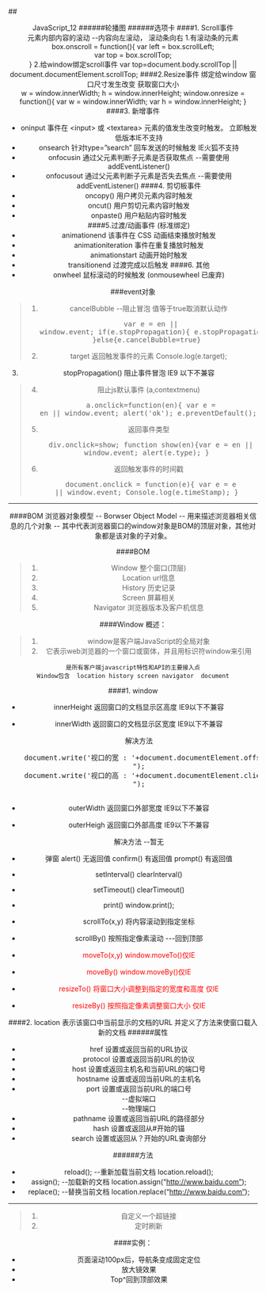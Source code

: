 ##<center>JavaScript_12
######轮播图
######选项卡
####1. Scroll事件  
	元素内部内容的滚动 --内容向左滚动， 滚动条向右
	1.有滚动条的元素
	box.onscroll = function(){
	var left = box.scrollLeft;   
	var top = box.scrollTop;		
	}
	2.给window绑定scroll事件
	var top=document.body.scrollTop  ||  document.documentElement.scrollTop;
####2.Resize事件
	绑定给window  窗口尺寸发生改变
	获取窗口大小 	
	w  = window.innerWidth;
	h = window.innerHeight;
	window.onresize = function(){
		var w = window.innerWidth;
		var h = window.innerHeight;
	}
####3. 新增事件
* oninput 事件在 &lt;input&gt; 或 &lt;textarea&gt; 元素的值发生改变时触发。
	立即触发
	低版本IE不支持
* onsearch  针对type=”search” 回车发送的时候触发  IE火狐不支持
* onfocusin  通过父元素判断子元素是否获取焦点 
	--需要使用addEventListener()
* onfocusout  通过父元素判断子元素是否失去焦点 
--需要使用addEventListener()
####4. 剪切板事件
*  oncopy() 用户拷贝元素内容时触发
* oncut() 用户剪切元素内容时触发
* onpaste() 用户粘贴内容时触发  
####5.过渡/动画事件  (标准绑定)
* animationend  该事件在 CSS 动画结束播放时触发
* animationiteration 事件在重复播放时触发
* animationstart  动画开始时触发
* transitionend 过渡完成以后触发
####6. 其他
* onwheel     鼠标滚动的时候触发 (onmousewheel 已废弃)


###event对象
>1. cancelBubble	--阻止冒泡  值等于true取消默认动作
	<pre>
	var e = en || window.event;
	if(e.stopPropagation){
		e.stopPropagation();
	}else{e.cancelBubble=true}
	</pre>
>2. target  返回触发事件的元素
	Console.log(e.target);
3. stopPropagation()		阻止事件冒泡    IE9 以下不兼容

>4. 阻止js默认事件   (a,contextmenu)
	<pre>
	a.onclick=function(en){
	var e = en || window.event;
		alert('ok');
		e.preventDefault();
		} 
	</pre>  
>5. 返回事件类型
	<pre>
	div.onclick=show;
	function show(en){var e = en || window.event;
	alert(e.type);
	}
	</pre>
>6. 返回触发事件的时间戳
	<pre>
	document.onclick = function(e){ 
	var e = e || window.event;
	Console.log(e.timeStamp);
	}
	</pre>

---
####BOM 浏览器对象模型
	--  Borwser Object Model 
    --  用来描述浏览器相关信息的几个对象
	--  其中代表浏览器窗口的window对象是BOM的顶层对象，其他对象都是该对象的子对象。

####BOM
>1. Window    整个窗口(顶层)
>2. Location  url信息
>3. History   历史记录
>4. Screen    屏幕相关
>5. Navigator 浏览器版本及客户机信息
 

####Window 概述：
>1. window是客户端JavaScript的全局对象 
>1. 它表示web浏览器的一个窗口或窗体，并且用标识符window来引用

	是所有客户端javascript特性和API的主要接入点
	Window包含  location history screen navigator  document
####1. window
*  innerHeight		返回窗口的文档显示区高度   IE9以下不兼容
*  innerWidth		返回窗口的文档显示区宽度  	IE9以下不兼容
	
	解决方法<br>
	<pre>
	document.write('视口的宽 : '+document.documentElement.offsetWidth+"<br>");
	document.write('视口的高 : '+document.documentElement.clientHeight+"<br>");
	</pre>
* outerWidth  返回窗口外部宽度  IE9以下不兼容  
* outerHeigh  返回窗口外部高度  IE9以下不兼容  
	
	解决方法   --暂无
* 弹窗  alert()  无返回值 confirm()  有返回值  prompt()   有返回值  

* setInterval()    clearInterval()

* setTimeout()	clearTimeout()

* print()  		window.print();

* scrollTo(x,y)    将内容滚动到指定坐标

* scrollBy()		按照指定像素滚动   ---回到顶部

 
*  <font color="red"> moveTo(x,y)    window.moveTo()仅IE</font>


* <font color="red"> moveBy()		window.moveBy()仅IE</font>

* <font color="red"> resizeTo()		将窗口大小调整到指定的宽度和高度      仅IE</font>

* <font color="red"> resizeBy()		按照指定像素调整窗口大小              仅IE</font>

####2. location
表示该窗口中当前显示的文档的URL
并定义了方法来使窗口载入新的文档
######属性
* href 		 设置或返回当前的URL协议
* protocol   设置或返回当前URL的协议
* host		 设置或返回主机名和当前URL的端口号
* hostname   设置或返回当前URL的主机名
* port 		 设置或返回当前URL的端口号<br>
	--虚拟端口</br>
	--物理端口
* pathname	 设置或返回当前URL的路径部分
* hash 		 设置或返回从#开始的锚
* search	 设置或返回从？开始的URL查询部分
	
	
			
######方法
* reload();   --重新加载当前文档 location.reload();
* assign();  --加载新的文档      location.assign(“http://www.baidu.com”);
* replace(); --替换当前文档  location.replace(“http://www.baidu.com”);

---
>1. 自定义一个超链接
>1. 定时刷新





####实例：
* 页面滚动100px后，导航条变成固定定位
* 放大镜效果
* Top^回到顶部效果